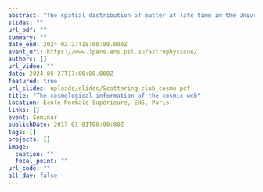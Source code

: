 ```yaml
---
abstract: "The spatial distribution of matter at late time in the Universe depicts a complex pattern commonly referred to as the cosmic web. In this web-like structure, massive nodes are linked together by elongated bridges of matter, the filaments, themselves found at the intersections of mildly-dense walls forming the borders of vast and underdense volumes called voids. In this presentation, I will start by giving a broad introduction to the cosmic web together with some motivations for extracting compressed summaries from matter fields. I will then focus on the definition and exploitation of the several cosmic web environments to improve the constraints on the cosmological parameters over the traditionally-used two-point statistics in large N-body simulations from the Quijote suite. If time permits, I will also take a few minutes to discuss another part of my recent research activity aimed at using developments from theoretical physics to better understand the learning procedure of some neural networks."
slides: ""
url_pdf: ""
summary: ""
date_end: 2024-02-27T18:00:00.000Z
event_url: https://www.lpens.ens.psl.eu/astrophysique/
authors: []
url_video: ""
date: 2024-05-27T17:00:00.000Z
featured: true
url_slides: uploads/slides/Scattering_club_cosmo.pdf
title: "The cosmological information of the cosmic web"
location: Ecole Normale Supérieure, ENS, Paris
links: []
event: Seminar
publishDate: 2017-01-01T00:00:00Z
tags: []
projects: []
image:
  caption: ""
  focal_point: ""
url_code: ""
all_day: false
---
```

